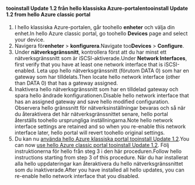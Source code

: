 <!--author=SharS last changed: 03/17/2016-->

#### <a name="tooinstall-update-12-from-hello-azure-classic-portal"></a><span data-ttu-id="cf5d9-101">tooinstall Update 1.2 från hello klassiska Azure-portalen</span><span class="sxs-lookup"><span data-stu-id="cf5d9-101">tooinstall Update 1.2 from hello Azure classic portal</span></span>
1. <span data-ttu-id="cf5d9-102">I hello klassiska Azure-portalen, går toohello **enheter** och välja din enhet.</span><span class="sxs-lookup"><span data-stu-id="cf5d9-102">In hello Azure classic portal, go toohello **Devices** page and select your device.</span></span>
2. <span data-ttu-id="cf5d9-103">Navigera för**enheter** > **konfigurera**.</span><span class="sxs-lookup"><span data-stu-id="cf5d9-103">Navigate too**Devices** > **Configure**.</span></span>
3. <span data-ttu-id="cf5d9-104">Under **nätverksgränssnitt**, kontrollera först att du har minst ett nätverksgränssnitt som är iSCSI-aktiverade.</span><span class="sxs-lookup"><span data-stu-id="cf5d9-104">Under **Network Interfaces**, first verify that you have at least one network interface that is iSCSI-enabled.</span></span> <span data-ttu-id="cf5d9-105">Leta upp hello nätverksgränssnitt (förutom DATA 0) som har en gateway som har tilldelats.</span><span class="sxs-lookup"><span data-stu-id="cf5d9-105">Then locate hello network interface (other than DATA 0) that has a gateway assigned.</span></span>
4. <span data-ttu-id="cf5d9-106">Inaktivera hello nätverksgränssnitt som har en tilldelad gateway och spara hello ändrade konfigurationen.</span><span class="sxs-lookup"><span data-stu-id="cf5d9-106">Disable hello network interface that has an assigned gateway and save hello modified configuration.</span></span> <span data-ttu-id="cf5d9-107">Observera hello gränssnitt för nätverksinställningar bevaras och så när du återaktivera det här nätverksgränssnittet senare, hello portal återställs toohello ursprungliga inställningarna.</span><span class="sxs-lookup"><span data-stu-id="cf5d9-107">Note hello network interface settings are retained and so when you re-enable this network interface later, hello portal will revert toohello original settings.</span></span>
5. <span data-ttu-id="cf5d9-108">Du kan nu [använda hello Azure klassiska portal tooinstall Update 1.2](#install-update-12-via-the-azure-classic-portal).</span><span class="sxs-lookup"><span data-stu-id="cf5d9-108">You can now [use hello Azure classic portal tooinstall Update 1.2](#install-update-12-via-the-azure-classic-portal).</span></span> <span data-ttu-id="cf5d9-109">Följ instruktionerna för hello från steg 3 i den här proceduren.</span><span class="sxs-lookup"><span data-stu-id="cf5d9-109">Follow hello instructions starting from step 3 of this procedure.</span></span> <span data-ttu-id="cf5d9-110">När du har installerat alla hello uppdateringar kan återaktivera du hello nätverksgränssnittet som du inaktiverade.</span><span class="sxs-lookup"><span data-stu-id="cf5d9-110">After you have installed all hello updates, you can re-enable hello network interface that you disabled.</span></span>

